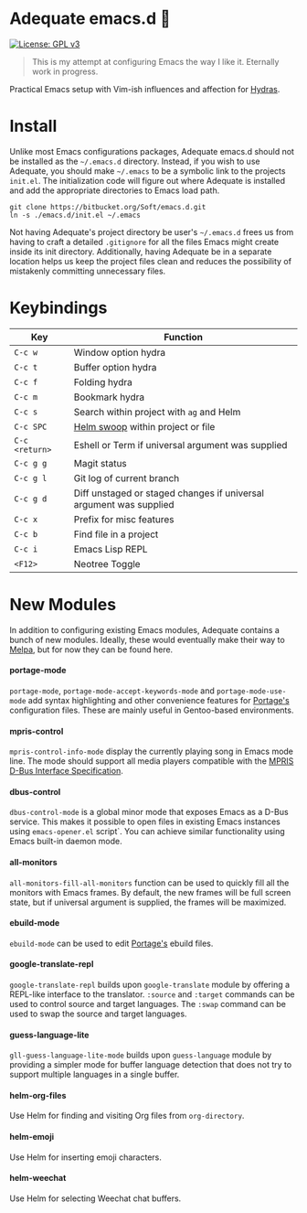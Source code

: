 # Adequate emacs.d 🐘

[![License: GPL v3](https://img.shields.io/badge/License-GPL%20v3-blue.svg)](LICENSE)

> This is my attempt at configuring Emacs the way I like it. Eternally work in
> progress.

Practical Emacs setup with Vim-ish influences and affection for
[Hydras](https://github.com/abo-abo/hydra).

# Install

Unlike most Emacs configurations packages, Adequate emacs.d should not be
installed as the `~/.emacs.d` directory. Instead, if you wish to use Adequate,
you should make `~/.emacs` to be a symbolic link to the projects `init.el`. The
initialization code will figure out where Adequate is installed and add the
appropriate directories to Emacs load path.

```
git clone https://bitbucket.org/Soft/emacs.d.git
ln -s ./emacs.d/init.el ~/.emacs
```

Not having Adequate's project directory be user's `~/.emacs.d` frees us from
having to craft a detailed `.gitignore` for all the files Emacs might create
inside its init directory. Additionally, having Adequate be in a separate
location helps us keep the project files clean and reduces the possibility of
mistakenly committing unnecessary files.

# Keybindings

Key | Function
--- | ---
`C-c w` | Window option hydra
`C-c t` | Buffer option hydra
`C-c f` | Folding hydra
`C-c m` | Bookmark hydra
`C-c s` | Search within project with `ag` and Helm
`C-c SPC` | [Helm swoop](https://github.com/ShingoFukuyama/helm-swoop) within project or file
`C-c <return>` | Eshell or Term if universal argument was supplied
`C-c g g` | Magit status
`C-c g l` | Git log of current branch
`C-c g d` | Diff unstaged or staged changes if universal argument was supplied
`C-c x` | Prefix for misc features
`C-c b` | Find file in a project
`C-c i` | Emacs Lisp REPL
`<F12>` | Neotree Toggle

# New Modules

In addition to configuring existing Emacs modules, Adequate contains a bunch of
new modules. Ideally, these would eventually make their way to
[Melpa](http://melpa.milkbox.net/), but for now they can be found here.

#### portage-mode

`portage-mode`, `portage-mode-accept-keywords-mode` and `portage-mode-use-mode`
add syntax highlighting and other convenience features for
[Portage's](https://wiki.gentoo.org/wiki/Portage) configuration files. These are
mainly useful in Gentoo-based environments.

#### mpris-control

`mpris-control-info-mode` display the currently playing song in Emacs mode line.
The mode should support all media players compatible with the [MPRIS D-Bus Interface
Specification](https://specifications.freedesktop.org/mpris-spec/latest/).

#### dbus-control

`dbus-control-mode` is a global minor mode that exposes Emacs as a D-Bus
service. This makes it possible to open files in existing Emacs instances using
`emacs-opener.el` script`. You can achieve similar functionality using Emacs
built-in daemon mode.

#### all-monitors

`all-monitors-fill-all-monitors` function can be used to quickly fill all the
monitors with Emacs frames. By default, the new frames will be full screen
state, but if universal argument is supplied, the frames will be maximized.

#### ebuild-mode

`ebuild-mode` can be used to edit
[Portage's](https://wiki.gentoo.org/wiki/Portage) ebuild files.

#### google-translate-repl

`google-translate-repl` builds upon `google-translate` module by offering a
REPL-like interface to the translator. `:source` and `:target` commands can be
used to control source and target languages. The `:swap` command can be used to
swap the source and target languages.

#### guess-language-lite

`gll-guess-language-lite-mode` builds upon `guess-language` module by providing
a simpler mode for buffer language detection that does not try to support
multiple languages in a single buffer.

#### helm-org-files

Use Helm for finding and visiting Org files from `org-directory`.

#### helm-emoji

Use Helm for inserting emoji characters.

#### helm-weechat

Use Helm for selecting Weechat chat buffers.
